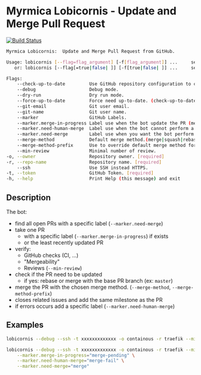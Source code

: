 # Myrmica Lobicornis - Update and Merge Pull Request

[![Build Status](https://travis-ci.org/containous/lobicornis.svg?branch=master)](https://travis-ci.org/containous/lobicornis)

```bash
Myrmica Lobicornis:  Update and Merge Pull Request from GitHub.

Usage: lobicornis [--flag=flag_argument] [-f[flag_argument]] ...     set flag_argument to flag(s)
   or: lobicornis [--flag[=true|false| ]] [-f[true|false| ]] ...     set true/false to boolean flag(s)

Flags:
    --check-up-to-date         Use GitHub repository configuration to check the need to be up-to-date. (default "false")
    --debug                    Debug mode.                                                             (default "false")
    --dry-run                  Dry run mode.                                                           (default "true")
    --force-up-to-date         Force need up-to-date. (check-up-to-date must be false)                 (default "true")
    --git-email                Git user email.
    --git-name                 Git user name.
    --marker                   GitHub Labels.                                                          (default "true")
    --marker.merge-in-progress Label use when the bot update the PR (merge/rebase).                    (default "status/4-merge-in-progress")
    --marker.need-human-merge  Label use when the bot cannot perform a merge.                          (default "bot/need-human-merge")
    --marker.need-merge        Label use when you want the bot perform a merge.                        (default "status/3-needs-merge")
    --merge-method             Default merge method.(merge|squash|rebase)                              (default "squash")
    --merge-method-prefix      Use to override default merge method for a PR.                          (default "bot/merge-method-")
    --min-review               Minimal number of review.                                               (default "1")
-o, --owner                    Repository owner. [required]
-r, --repo-name                Repository name. [required]
    --ssh                      Use SSH instead HTTPS.                                                  (default "false")
-t, --token                    GitHub Token. [required]
-h, --help                     Print Help (this message) and exit
```

## Description

The bot:
- find all open PRs with a specific label (`--marker.need-merge`)
- take one PR
    - with a specific label (`--marker.merge-in-progress`) if exists
    - or the least recently updated PR
- verify:
    - GitHub checks (CI, ...)
    - "Mergeability"
    - Reviews (`--min-review`)
- check if the PR need to be updated
    - if yes: rebase or merge with the base PR branch (ex: `master`)
- merge the PR with the chosen merge method. (`--merge-method`, `--merge-method-prefix`)
- closes related issues and add the same milestone as the PR
- if errors occurs add a specific label (`--marker.need-human-merge`)

## Examples
 
```bash
lobicornis --debug --ssh -t xxxxxxxxxxxxx -o containous -r traefik --min-review=3
```

```bash
lobicornis --debug --ssh -t xxxxxxxxxxxxx -o containous -r traefik --min-review=3 \
    --marker.merge-in-progress="merge-pending" \
    --marker.need-human-merge="merge-fail" \
    --marker.need-merge="merge"
```
